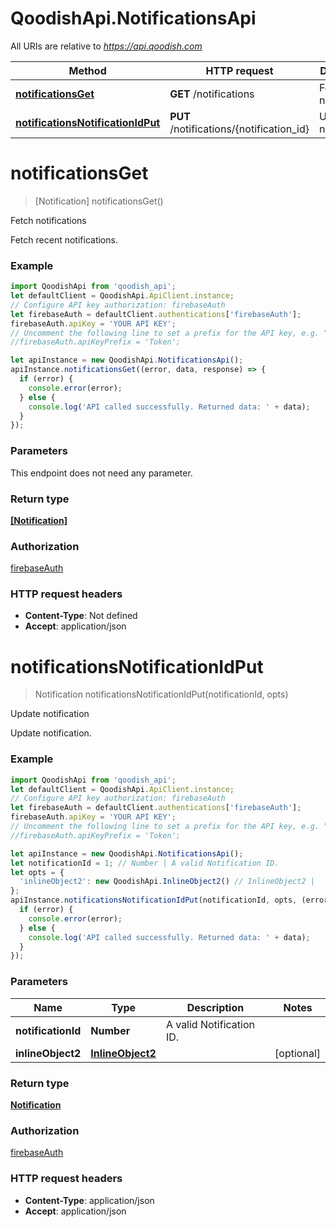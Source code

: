 # QoodishApi.NotificationsApi

All URIs are relative to *https://api.qoodish.com*

Method | HTTP request | Description
------------- | ------------- | -------------
[**notificationsGet**](NotificationsApi.md#notificationsGet) | **GET** /notifications | Fetch notifications
[**notificationsNotificationIdPut**](NotificationsApi.md#notificationsNotificationIdPut) | **PUT** /notifications/{notification_id} | Update notification


<a name="notificationsGet"></a>
# **notificationsGet**
> [Notification] notificationsGet()

Fetch notifications

Fetch recent notifications.

### Example
```javascript
import QoodishApi from 'qoodish_api';
let defaultClient = QoodishApi.ApiClient.instance;
// Configure API key authorization: firebaseAuth
let firebaseAuth = defaultClient.authentications['firebaseAuth'];
firebaseAuth.apiKey = 'YOUR API KEY';
// Uncomment the following line to set a prefix for the API key, e.g. "Token" (defaults to null)
//firebaseAuth.apiKeyPrefix = 'Token';

let apiInstance = new QoodishApi.NotificationsApi();
apiInstance.notificationsGet((error, data, response) => {
  if (error) {
    console.error(error);
  } else {
    console.log('API called successfully. Returned data: ' + data);
  }
});
```

### Parameters
This endpoint does not need any parameter.

### Return type

[**[Notification]**](Notification.md)

### Authorization

[firebaseAuth](../README.md#firebaseAuth)

### HTTP request headers

 - **Content-Type**: Not defined
 - **Accept**: application/json

<a name="notificationsNotificationIdPut"></a>
# **notificationsNotificationIdPut**
> Notification notificationsNotificationIdPut(notificationId, opts)

Update notification

Update notification.

### Example
```javascript
import QoodishApi from 'qoodish_api';
let defaultClient = QoodishApi.ApiClient.instance;
// Configure API key authorization: firebaseAuth
let firebaseAuth = defaultClient.authentications['firebaseAuth'];
firebaseAuth.apiKey = 'YOUR API KEY';
// Uncomment the following line to set a prefix for the API key, e.g. "Token" (defaults to null)
//firebaseAuth.apiKeyPrefix = 'Token';

let apiInstance = new QoodishApi.NotificationsApi();
let notificationId = 1; // Number | A valid Notification ID.
let opts = {
  'inlineObject2': new QoodishApi.InlineObject2() // InlineObject2 | 
};
apiInstance.notificationsNotificationIdPut(notificationId, opts, (error, data, response) => {
  if (error) {
    console.error(error);
  } else {
    console.log('API called successfully. Returned data: ' + data);
  }
});
```

### Parameters

Name | Type | Description  | Notes
------------- | ------------- | ------------- | -------------
 **notificationId** | **Number**| A valid Notification ID. | 
 **inlineObject2** | [**InlineObject2**](InlineObject2.md)|  | [optional] 

### Return type

[**Notification**](Notification.md)

### Authorization

[firebaseAuth](../README.md#firebaseAuth)

### HTTP request headers

 - **Content-Type**: application/json
 - **Accept**: application/json

